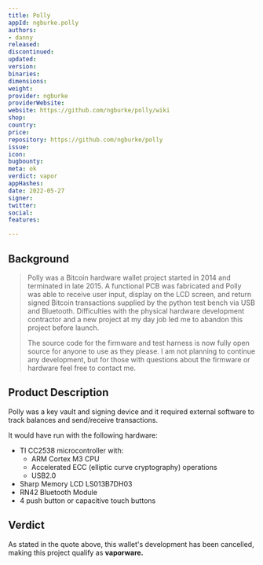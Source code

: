 ```yaml
---
title: Polly
appId: ngburke.polly
authors:
- danny
released: 
discontinued: 
updated: 
version: 
binaries: 
dimensions: 
weight: 
provider: ngburke
providerWebsite: 
website: https://github.com/ngburke/polly/wiki
shop: 
country: 
price: 
repository: https://github.com/ngburke/polly
issue: 
icon: 
bugbounty: 
meta: ok
verdict: vapor
appHashes: 
date: 2022-05-27
signer: 
twitter: 
social: 
features: 

---
```


## Background

> Polly was a Bitcoin hardware wallet project started in 2014 and terminated in late 2015. A functional PCB was fabricated and Polly was able to receive user input, display on the LCD screen, and return signed Bitcoin transactions supplied by the python test bench via USB and Bluetooth. Difficulties with the physical hardware development contractor and a new project at my day job led me to abandon this project before launch.
>
> The source code for the firmware and test harness is now fully open source for anyone to use as they please. I am not planning to continue any development, but for those with questions about the firmware or hardware feel free to contact me.

## Product Description

Polly was a key vault and signing device and it required external software to track balances and send/receive transactions.

It would have run with the following hardware:

-   TI CC2538 microcontroller with:
    -   ARM Cortex M3 CPU
    -   Accelerated ECC (elliptic curve cryptography) operations
    -   USB2.0
-   Sharp Memory LCD LS013B7DH03
-   RN42 Bluetooth Module
-   4 push button or capacitive touch buttons

## Verdict

As stated in the quote above, this wallet's development has been cancelled, making this project qualify as **vaporware.**
